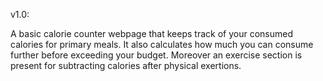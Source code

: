 v1.0:

A basic calorie counter webpage that keeps track of your consumed calories for primary meals. 
It also calculates how much you can consume further before exceeding your budget. 
Moreover an exercise section is present for subtracting calories after physical exertions.

